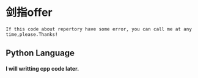 # 剑指offer

`If this code about repertory have some error, you can call me at any time,please.Thanks!`

## Python Language


#### I will writting cpp code later.
